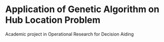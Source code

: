 # Application of Genetic Algorithm on Hub Location Problem
Academic project in Operational Research for Decision Aiding
